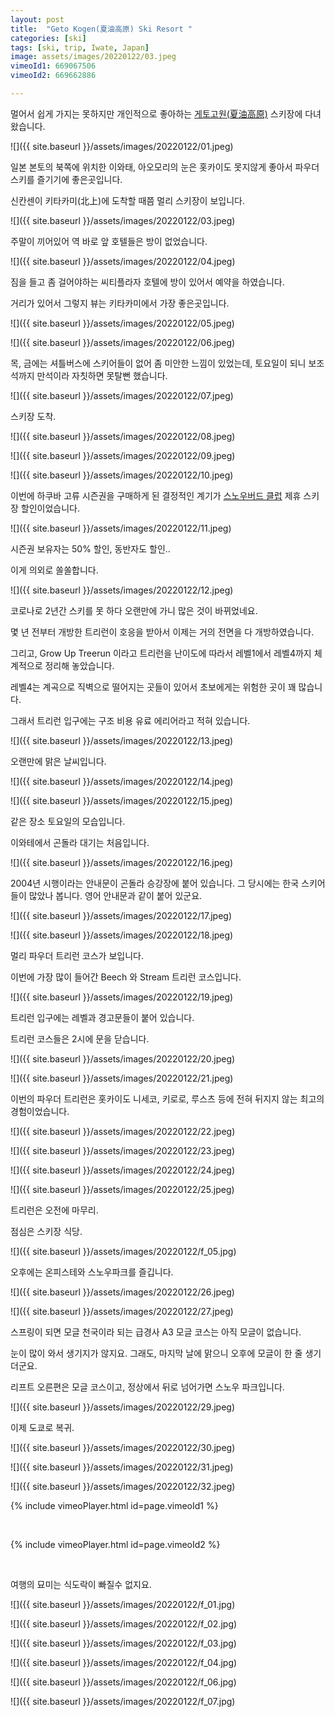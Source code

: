 ```yaml
---
layout: post
title:  "Geto Kogen(夏油高原) Ski Resort "
categories: [ski]
tags: [ski, trip, Iwate, Japan]
image: assets/images/20220122/03.jpeg
vimeoId1: 669067506
vimeoId2: 669662886

---
```


멀어서 쉽게 가지는 못하지만 개인적으로 좋아하는 [게토고원(夏油高原)][geto1] 스키장에 다녀왔습니다.

![]({{ site.baseurl }}/assets/images/20220122/01.jpeg)

일본 본토의 북쪽에 위치한 이와태, 아오모리의 눈은 홋카이도 못지않게 좋아서 파우더 스키를 즐기기에 좋은곳입니다.

신칸센이 키타카미(北上)에 도착할 때쯤 멀리 스키장이 보입니다. 

![]({{ site.baseurl }}/assets/images/20220122/03.jpeg)

주말이 끼어있어 역 바로 앞 호텔들은 방이 없었습니다. 

![]({{ site.baseurl }}/assets/images/20220122/04.jpeg)

짐을 들고 좀 걸어야하는 씨티플라자 호텔에 방이 있어서 예약을 하였습니다.

거리가 있어서 그렇지 뷰는 키타카미에서 가장 좋은곳입니다.

![]({{ site.baseurl }}/assets/images/20220122/05.jpeg)

![]({{ site.baseurl }}/assets/images/20220122/06.jpeg)

목, 금에는 셔틀버스에 스키어들이 없어 좀 미안한 느낌이 있었는데, 토요일이 되니 보조석까지 만석이라 자칫하면 못탈뻔 했습니다. 

![]({{ site.baseurl }}/assets/images/20220122/07.jpeg)

스키장 도착.

![]({{ site.baseurl }}/assets/images/20220122/08.jpeg)

![]({{ site.baseurl }}/assets/images/20220122/09.jpeg)

![]({{ site.baseurl }}/assets/images/20220122/10.jpeg)

이번에 하쿠바 고류 시즌권을 구매하게 된 결정적인 계기가 [스노우버드 클럽][snow1] 제휴 스키장 할인이었습니다.

![]({{ site.baseurl }}/assets/images/20220122/11.jpeg)

시즌권 보유자는 50% 할인, 동반자도 할인..

이게 의외로 쏠쏠합니다.

![]({{ site.baseurl }}/assets/images/20220122/12.jpeg)

코로나로 2년간 스키를 못 하다 오랜만에 가니 많은 것이 바뀌었네요.

몇 년 전부터 개방한 트리런이 호응을 받아서 이제는 거의 전면을 다 개방하였습니다. 

그리고, Grow Up Treerun 이라고 트리런을 난이도에 따라서 레벨1에서 레벨4까지 체계적으로 정리해 놓았습니다.

레벨4는 계곡으로 직벽으로 떨어지는 곳들이 있어서 초보에게는 위험한 곳이 꽤 많습니다.

그래서 트리런 입구에는 구조 비용 유료 에리어라고 적혀 있습니다.

![]({{ site.baseurl }}/assets/images/20220122/13.jpeg)

오랜만에 맑은 날씨입니다.

![]({{ site.baseurl }}/assets/images/20220122/14.jpeg) 

![]({{ site.baseurl }}/assets/images/20220122/15.jpeg)

같은 장소 토요일의 모습입니다.

이와테에서 곤돌라 대기는 처음입니다.

![]({{ site.baseurl }}/assets/images/20220122/16.jpeg)

2004년 시행이라는 안내문이 곤돌라 승강장에 붙어 있습니다. 그 당시에는 한국 스키어들이 많았나 봅니다.
영어 안내문과 같이 붙어 있군요.

![]({{ site.baseurl }}/assets/images/20220122/17.jpeg)

![]({{ site.baseurl }}/assets/images/20220122/18.jpeg)

멀리 파우더 트리런 코스가 보입니다.

이번에 가장 많이 들어간 Beech 와 Stream 트리런 코스입니다.

![]({{ site.baseurl }}/assets/images/20220122/19.jpeg)

트리런 입구에는 레벨과 경고문들이 붙어 있습니다.

트리런 코스들은 2시에 문을 닫습니다.

![]({{ site.baseurl }}/assets/images/20220122/20.jpeg)

![]({{ site.baseurl }}/assets/images/20220122/21.jpeg)

이번의 파우더 트리런은 홋카이도 니세코, 키로로, 루스츠 등에 전혀 뒤지지 않는 최고의 경험이었습니다.

![]({{ site.baseurl }}/assets/images/20220122/22.jpeg)

![]({{ site.baseurl }}/assets/images/20220122/23.jpeg)

![]({{ site.baseurl }}/assets/images/20220122/24.jpeg)

![]({{ site.baseurl }}/assets/images/20220122/25.jpeg)

트리런은 오전에 마무리.

점심은 스키장 식당.

![]({{ site.baseurl }}/assets/images/20220122/f_05.jpg)

오후에는 온피스테와 스노우파크를 즐깁니다.

![]({{ site.baseurl }}/assets/images/20220122/26.jpeg)

![]({{ site.baseurl }}/assets/images/20220122/27.jpeg)

스프링이 되면 모글 천국이라 되는 급경사 A3 모글 코스는 아직 모글이 없습니다.

눈이 많이 와서 생기지가 않지요. 그래도, 마지막 날에 맑으니 오후에 모글이 한 줄 생기더군요.

리프트 오른편은 모글 코스이고, 정상에서 뒤로 넘어가면 스노우 파크입니다.

![]({{ site.baseurl }}/assets/images/20220122/29.jpeg)

이제 도쿄로 복귀.

![]({{ site.baseurl }}/assets/images/20220122/30.jpeg)

![]({{ site.baseurl }}/assets/images/20220122/31.jpeg)

![]({{ site.baseurl }}/assets/images/20220122/32.jpeg)

{% include vimeoPlayer.html id=page.vimeoId1 %}

<br>

{% include vimeoPlayer.html id=page.vimeoId2 %}

<br>

여행의 묘미는 식도락이 빠질수 없지요.

![]({{ site.baseurl }}/assets/images/20220122/f_01.jpg)

![]({{ site.baseurl }}/assets/images/20220122/f_02.jpg)

![]({{ site.baseurl }}/assets/images/20220122/f_03.jpg)

![]({{ site.baseurl }}/assets/images/20220122/f_04.jpg)

![]({{ site.baseurl }}/assets/images/20220122/f_06.jpg)

![]({{ site.baseurl }}/assets/images/20220122/f_07.jpg)

[geto1]: www.getokogen.com 

[snow1]: snowbirdsclub.net